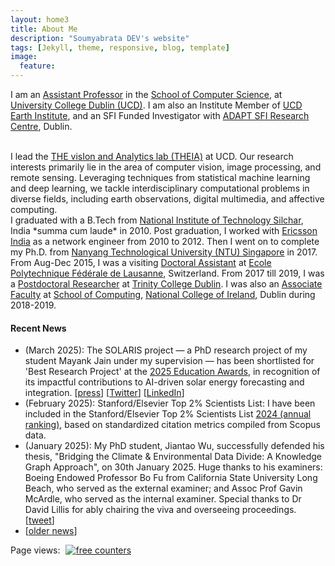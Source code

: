 ```yaml
---
layout: home3
title: About Me
description: "Soumyabrata DEV's website"
tags: [Jekyll, theme, responsive, blog, template]
image:
  feature: 
---
```

I am an <a href="https://people.ucd.ie/soumyabrata.dev/">Assistant Professor</a> in the <a href="https://www.ucd.ie/cs/">School of Computer Science</a>, at <a href="https://www.ucd.ie/">University College Dublin (UCD)</a>. I am also an Institute Member of <a href="https://www.ucd.ie/earth/">UCD Earth Institute</a>, and an SFI Funded Investigator with <a href="https://www.adaptcentre.ie">ADAPT SFI Research Centre</a>, Dublin. 

<br />
I lead the <a href="https://soumyabrata.dev/theia/">THE visIon and Analytics lab (THEIA)</a> at UCD. Our research interests primarily lie in the area of computer vision, image processing, and remote sensing. Leveraging techniques from statistical machine learning and deep learning, we tackle interdisciplinary computational problems in diverse fields, including earth observations, digital multimedia, and affective computing. 

<br />
I graduated with a B.Tech from <a href="http://www.nits.ac.in/">National Institute of Technology Silchar</a>, India *summa cum laude* in 2010. Post graduation, I worked with <a href="http://www.ericsson.com/in">Ericsson India</a> as a network engineer from 2010 to 2012. Then I went on to complete my Ph.D. from <a href="www.ntu.edu.sg/Pages/home.aspx">Nanyang Technological University (NTU) Singapore</a> in 2017. From Aug-Dec 2015, I was a visiting <a href="http://people.epfl.ch/soumyabrata.dev">Doctoral Assistant</a> at <a href="http://www.epfl.ch/">Ecole Polytechnique F&eacute;d&eacute;rale de Lausanne</a>, Switzerland. From 2017 till 2019, I was a <a href="https://www.adaptcentre.ie/team-members/person-detail/soumyabrata-dev">Postdoctoral Researcher</a> at <a href="http://www.tcd.ie">Trinity College Dublin</a>. I was also an <a href="https://www.ncirl.ie/Faculty-Depts/A-Z-Staff-Directory/Staff/404">Associate Faculty</a> at <a href="https://www.ncirl.ie/Faculty-Depts/School-of-Computing">School of Computing</a>, <a href="https://www.ncirl.ie">National College of Ireland</a>, Dublin during 2018-2019.


#### Recent News
+ (March 2025): The SOLARIS project — a PhD research project of my student Mayank Jain under my supervision — has been shortlisted for 'Best Research Project' at the <a href="https://www.educationawards.ie/shortlist">2025 Education Awards</a>, in recognition of its impactful contributions to AI-driven solar energy forecasting and integration. [<a href="https://www.ucd.ie/cs/news/solarisshortlistedforbestresearchprojectatthe2025educationawards/">press</a>] [<a href="https://x.com/UCDCompSci/status/1909225417136808303">Twitter</a>] [<a href="https://www.linkedin.com/feed/update/urn:li:activity:7314988114286960640/">LinkedIn</a>]
+ (February 2025): Stanford/Elsevier Top 2% Scientists List: I have been included in the Stanford/Elsevier Top 2% Scientists List <a href="https://top2percentscientists.com/stanford-elsevier-top-scientists-list-2024/">2024 (annual ranking)</a>, based on standardized citation metrics compiled from Scopus data.
+ (January 2025): My PhD student, Jiantao Wu, successfully defended his thesis, "Bridging the Climate & Environmental Data Divide: A Knowledge Graph Approach", on 30th January 2025. Huge thanks to his examiners: Boeing Endowed Professor Bo Fu from California State University Long Beach, who served as the external examiner; and Assoc Prof Gavin McArdle, who served as the internal examiner. Special thanks to Dr David Lillis for ably chairing the viva and overseeing proceedings. [<a href="https://x.com/SoumyabrataDev/status/1887190971269488853">tweet</a>]
+ [<a href="https://soumyabrata.github.io/news/">older news</a>]


<!---
Previous about me!
 
I graduated with a B.Tech from <a href="http://www.nits.ac.in/">National Institute of Technology Silchar</a>, India *summa cum laude* in 2010. Post graduation, I worked with <a href="http://www.ericsson.com/in">Ericsson India</a> as a network engineer from 2010 to 2012. Then I went on to complete my Ph.D. from <a href="www.ntu.edu.sg/Pages/home.aspx">Nanyang Technological University (NTU) Singapore</a>, under the supervision of <a href="https://www.ntu.edu.sg/erian/about-us/our-people/cluster-directors/lee-yee-hui">Prof. Lee Yee Hui</a> and <a href="https://stefan.winkler.site/">Dr. Stefan Winkler</a>, in 2017. From Aug-Dec 2015, I was a visiting <a href="http://people.epfl.ch/soumyabrata.dev">Doctoral Assistant</a> at <a href="http://lcav.epfl.ch/">Audiovisual Communication Laboratory (LCAV)</a>, at <a href="http://www.epfl.ch/">Ecole Polytechnique F&eacute;d&eacute;rale de Lausanne</a>, Switzerland, under the supervision of <a href="http://lcav.epfl.ch/martin.vetterli">Prof. Martin Vetterli</a> and <a href="https://lcav.epfl.ch/people/people-current_staff/people-adam-scholefield/">Dr. Adam Scholefield</a>. During my Ph.D., I was a team member of <a href="http://vintage.winklerbros.net/index.html">Vision & InterAction Group (Vintage)</a>, at <a href="http://adsc.illinois.edu/">Advanced Digital Sciences Center (ADSC)</a>, the Singapore-based research center of the <a href="http://illinois.edu/">University of Illinois at Urbana-Champaign</a>. From 2017 till 2019, I was a <a href="https://www.adaptcentre.ie/team-members/person-detail/soumyabrata-dev">Postdoctoral Researcher</a> at <a href="https://www.adaptcentre.ie">ADAPT Centre</a>, the [Science Foundation Ireland (SFI)](http://www.sfi.ie/)-funded research centre, based at <a href="http://www.tcd.ie">Trinity College Dublin</a>. I worked on industry-affiliated projects with <a href="https://francois.pitie.net">Prof. Fran&ccedil;ois Piti&eacute;</a> and <a href="https://ie.linkedin.com/in/declanmckibben">Declan McKibben</a>, <a href="https://www.adaptcentre.ie/industry/design-and-innovation-lab">Design & Innovation Lab (dLab)</a>, ADAPT Centre. I was also an <a href="https://www.ncirl.ie/Faculty-Depts/A-Z-Staff-Directory/Staff/404">Associate Faculty</a> at <a href="https://www.ncirl.ie/Faculty-Depts/School-of-Computing">School of Computing</a>, <a href="https://www.ncirl.ie">National College of Ireland</a>, Dublin during 2018-2019. I have also completed the University Teaching & Learning Certificate of Continuing Professional Development (with *exceptional* overall score) from University College Dublin in 2021-2022. 
-->


<div style="display: inline;">Page views: </div>
<div id="sfcs8efdnt59gsgg1zhufmjd2cu1er41hwa" style="display: inline; margin-left: 5px;"></div>
<script type="text/javascript" src="https://counter6.optistats.ovh/private/counter.js?c=s8efdnt59gsgg1zhufmjd2cu1er41hwa&down=async" async></script>
<noscript>
  <a href="https://www.freecounterstat.com" title="free counters">
    <img src="https://counter6.optistats.ovh/private/freecounterstat.php?c=s8efdnt59gsgg1zhufmjd2cu1er41hwa" border="0" title="free counters" alt="free counters" style="display: inline;">
  </a>
</noscript>



